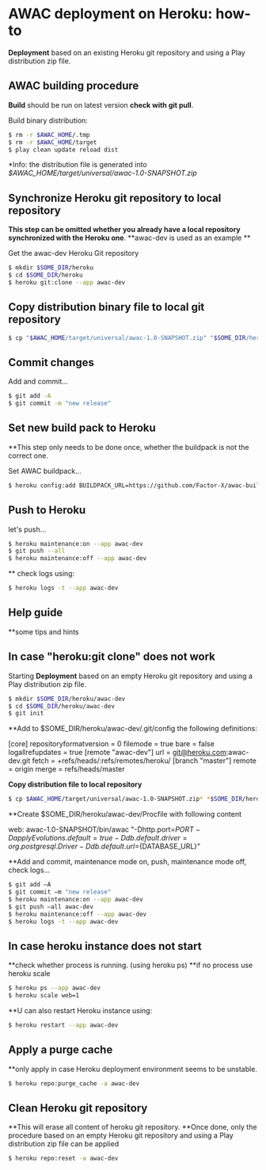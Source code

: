 # AWAC deployment on Heroku: how-to

**Deployment** based on an existing Heroku git repository and using a Play distribution zip file.

## AWAC building procedure

**Build** should be run on latest version **check with git pull**.

Build binary distribution:

```sh
$ rm -r $AWAC_HOME/.tmp
$ rm -r $AWAC_HOME/target
$ play clean update reload dist
```

*Info: the distribution file is generated into *$AWAC_HOME/target/universal/awac-1.0-SNAPSHOT.zip*

## Synchronize Heroku git repository to local repository

**This step can be omitted whether you already have a local repository synchronized with the Heroku one**.
**awac-dev is used as an example **


Get the awac-dev Heroku Git repository

```sh
$ mkdir $SOME_DIR/heroku
$ cd $SOME_DIR/heroku
$ heroku git:clone --app awac-dev
```

## Copy distribution binary file to local git repository

```sh
$ cp "$AWAC_HOME/target/universal/awac-1.0-SNAPSHOT.zip" "$SOME_DIR/heroku/awac-dev/"
```

## Commit changes

Add and commit...

```sh
$ git add -A
$ git commit -m "new release"
```

## Set new build pack to Heroku

**This step only needs to be done once, whether the buildpack is not the correct one.

Set AWAC buildpack...

```sh
$ heroku config:add BUILDPACK_URL=https://github.com/Factor-X/awac-buildpack.git --app awac-dev
```

## Push to Heroku

let's push...

```sh
$ heroku maintenance:on --app awac-dev
$ git push --all
$ heroku maintenance:off --app awac-dev

```

** check logs using:

```sh
$ heroku logs -t --app awac-dev
```

## Help guide

**some tips and hints

## In case "heroku:git clone" does not work

Starting **Deployment** based on an empty Heroku git repository and using a Play distribution zip file.

```sh
$ mkdir $SOME_DIR/heroku/awac-dev
$ cd $SOME_DIR/heroku/awac-dev
$ git init
```

**Add to $SOME_DIR/heroku/awac-dev/.git/config the following definitions:


[core]
    repositoryformatversion = 0
    filemode = true
    bare = false
    logallrefupdates = true
[remote "awac-dev"]
    url = git@heroku.com:awac-dev.git
    fetch = +refs/heads/:refs/remotes/heroku/
[branch "master"]
    remote = origin
    merge = refs/heads/master


**Copy distribution file to local repository**

```sh
$ cp $AWAC_HOME/target/universal/awac-1.0-SNAPSHOT.zip* *$SOME_DIR/heroku/awac-dev
```

**Create $SOME_DIR/heroku/awac-dev/Procfile with following content

web: awac-1.0-SNAPSHOT/bin/awac "-Dhttp.port=${PORT} -DapplyEvolutions.default=true -Ddb.default.driver=org.postgresql.Driver -Ddb.default.url=${DATABASE_URL}"

**Add and commit, maintenance mode on, push, maintenance mode off, check logs...

```sh
$ git add –A
$ git commit –m "new release"
$ heroku maintenance:on --app awac-dev
$ git push –all awac-dev
$ heroku maintenance:off --app awac-dev
$ heroku logs -t --app awac-dev

```

## In case heroku instance does not start

**check whether process is running. (using heroku ps)
**if no process use heroku scale

```sh
$ heroku ps --app awac-dev
$ heroku scale web=1
```

**U can also restart Heroku instance using:

```sh
$ heroku restart --app awac-dev
```

## Apply a purge cache

**only apply in case Heroku deployment environment seems to be unstable.

```sh
$ heroku repo:purge_cache -a awac-dev
```

## Clean Heroku git repository

**This will erase all content of heroku git repository.
**Once done, only the procedure based on an empty Heroku git repository and using a Play distribution zip file can be applied

```sh
$ heroku repo:reset -a awac-dev
```


